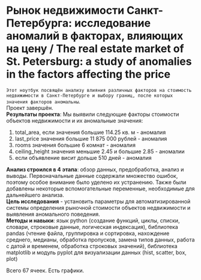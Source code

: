 # Рынок недвижимости Санкт-Петербурга: исследование аномалий в факторах, влияющих на цену / The real estate market of St. Petersburg: a study of anomalies in the factors affecting the price

`Этот ноутбук посвящён анализу влияния различных факторов на стоимость недвижимости в Санкт-Петербурге и выбору границ, после которых значения факторов аномальны`.   
Проект завершён.  
**Результаты проекта**:
Мы выявили следующие факторы стоимости объектов недвижимости и их аномальные значения:  
1) total_area, если значения большие 114.25 кв. м - аномалия  
2) last_price значения большие 11 875 000 рублей - аномалия  
3) rooms значения большие 6 комнат - аномалия  
4) ceiling_height значения меньшие 2.45 и большие 2.85 - аномалии  
5) если объявление висит дольше 510 дней - аномалия  

**Анализ строился в 4 этапа**: обзор данных, предобработка, анализ и выводы. Первоначальные данные содержали множество ошибок, поэтому особое внимание было уделено их устранению. Также были добавлены некоторые вспомогательные переменные, необходимые для дальнейшего анализа.   
**Цель исследования** - установить параметры для автоматизированной системы определения рыночной стоимости объектов недвижимости и выявления аномального поведения.    
**Методы и навыки**: язык python (создание функций, циклы, списки, словари, строковые данные, логическая индексация), библиотека pandas (чтение файла, группировка и сортировка, нахождение среднего, медианы, обработка пропусков, замена типов данных, работа с датой и временем, обработка строковых значений), библиотека matplotlib и модуль pyplot для визуализации данных (hist, scatter, box, plot)   
  
Всего 67 ячеек. Есть графики.
